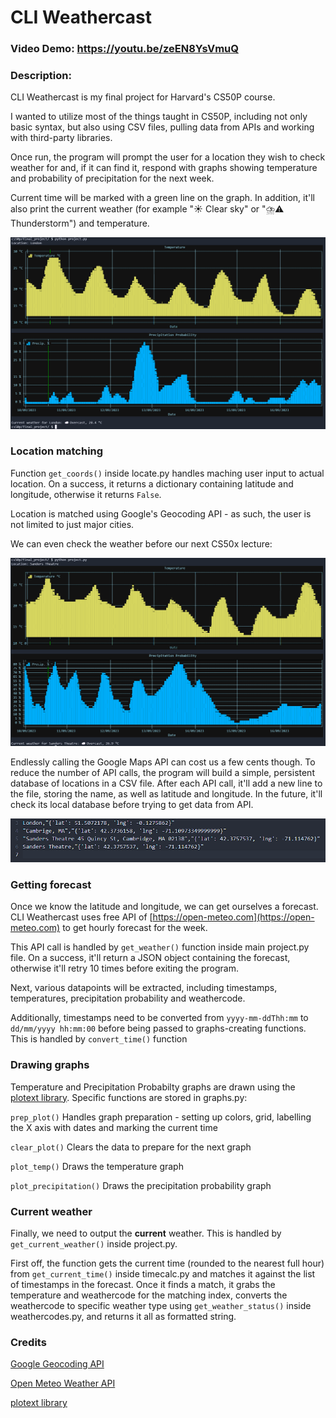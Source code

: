 # CLI Weathercast
### Video Demo:  <https://youtu.be/zeEN8YsVmuQ>
### Description:
CLI Weathercast is my final project for Harvard's CS50P course.

I wanted to utilize most of the things taught in CS50P, including not only basic syntax, but also using CSV files, pulling data from APIs and working with third-party libraries.

Once run, the program will prompt the user for a location they wish to check weather for and, if it can find it, respond with graphs showing temperature and probability of precipitation for the next week.

Current time will be marked with a green line on the graph. In addition, it'll also print the current weather (for example "☀️  Clear sky" or "⛈️⚠️  Thunderstorm") and temperature.

![Screenshot of a example run of CLI Weathercast, showing weather for London.](readme_img/london.png)

### Location matching
Function `get_coords()` inside locate.py handles maching user input to actual location. On a success, it returns a dictionary containing latitude and longitude, otherwise it returns `False`.

Location is matched using Google's Geocoding API - as such, the user is not limited to just major cities.

We can even check the weather before our next CS50x lecture:

![Screenshot of an example run of CLI Weathercast, showing weather for Harvard Campus](readme_img/sanders.png)

Endlessly calling the Google Maps API can cost us a few cents though. To reduce the number of API calls, the program will build a simple, persistent database of locations in a CSV file. After each API call, it'll add a new line to the file, storing the name, as well as latitude and longitude. In the future, it'll check its local database before trying to get data from API.

![Screenshot of an example CSV file storing locations and their latitude/longitude](readme_img/locations.png)

### Getting forecast
Once we know the latitude and longitude, we can get ourselves a forecast. CLI Weathercast uses free API of [https://open-meteo.com](https://open-meteo.com) to get hourly forecast for the week.

This API call is handled by `get_weather()` function inside main project.py file. On a success, it'll return a JSON object containing the forecast, otherwise it'll retry 10 times before exiting the program.

Next, various datapoints will be extracted, including timestamps, temperatures, precipitation probability and weathercode.

Additionally, timestamps need to be converted from `yyyy-mm-ddThh:mm` to `dd/mm/yyyy hh:mm:00` before being passed to graphs-creating functions. This is handled by `convert_time()` function

### Drawing graphs
Temperature and Precipitation Probabilty graphs are drawn using the [plotext library](https://pypi.org/project/plotext/). Specific functions are stored in graphs.py:

`prep_plot()` Handles graph preparation - setting up colors, grid, labelling the X axis with dates and marking the current time

`clear_plot()` Clears the data to prepare for the next graph

`plot_temp()` Draws the temperature graph

`plot_precipitation()` Draws the precipitation probability graph

### Current weather
Finally, we need to output the **current** weather. This is handled by `get_current_weather()` inside project.py.

First off, the function gets the current time (rounded to the nearest full hour) from `get_current_time()` inside timecalc.py and matches it against the list of timestamps in the forecast. Once it finds a match, it grabs the temperature and weathercode for the matching index, converts the weathercode to specific weather type using `get_weather_status()` inside weathercodes.py, and returns it all as formatted string.

### Credits
[Google Geocoding API](https://developers.google.com/maps/documentation/geocoding/overview)

[Open Meteo Weather API](https://open-meteo.com)

[plotext library](https://pypi.org/project/plotext/)
